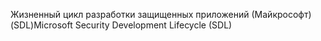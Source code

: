 <span data-ttu-id="f045b-101">Жизненный цикл разработки защищенных приложений (Майкрософт) (SDL)</span><span class="sxs-lookup"><span data-stu-id="f045b-101">Microsoft Security Development Lifecycle (SDL)</span></span>